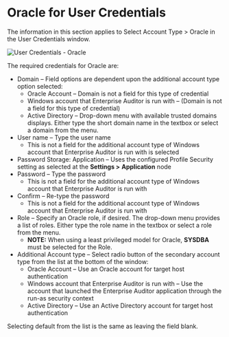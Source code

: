# Oracle for User Credentials

The information in this section applies to Select Account Type > Oracle in the User Credentials
window.

![User Credentials - Oracle](/img/versioned_docs/accessanalyzer_11.6/accessanalyzer/admin/settings/connection/profile/oracle.webp)

The required credentials for Oracle are:

- Domain – Field options are dependent upon the additional account type option selected:
    - Oracle Account – Domain is not a field for this type of credential
    - Windows account that Enterprise Auditor is run with – (Domain is not a field for this type of
      credential)
    - Active Directory – Drop-down menu with available trusted domains displays. Either type the
      short domain name in the textbox or select a domain from the menu.
- User name – Type the user name
    - This is not a field for the additional account type of Windows account that Enterprise Auditor
      is run with is selected
- Password Storage: Application – Uses the configured Profile Security setting as selected at the
  **Settings >** **Application** node
- Password – Type the password
    - This is not a field for the additional account type of Windows account that Enterprise Auditor
      is run with
- Confirm – Re-type the password
    - This is not a field for the additional account type of Windows account that Enterprise Auditor
      is run with
- Role – Specify an Oracle role, if desired. The drop-down menu provides a list of roles. Either
  type the role name in the textbox or select a role from the menu.
    - **NOTE:** When using a least privileged model for Oracle, **SYSDBA** must be selected for the
      Role.
- Additional Account type – Select radio button of the secondary account type from the list at the
  bottom of the window:
    - Oracle Account – Use an Oracle account for target host authentication
    - Windows account that Enterprise Auditor is run with – Use the account that launched the
      Enterprise Auditor application through the run-as security context
    - Active Directory – Use an Active Directory account for target host authentication

Selecting default from the list is the same as leaving the field blank.
